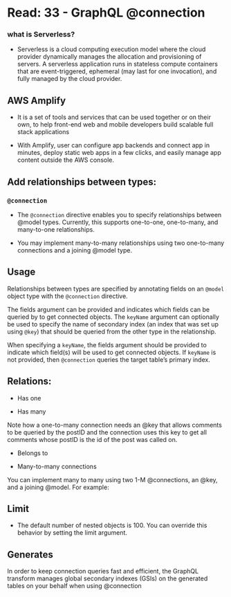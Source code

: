 # Read: 33 - GraphQL @connection

### what is Serverless?

- Serverless is a cloud computing execution model where the cloud provider dynamically manages the allocation and provisioning of servers. A serverless application runs in stateless compute containers that are event-triggered, ephemeral (may last for one invocation), and fully managed by the cloud provider.



## AWS Amplify

- It is a set of tools and services that can be used together or on their own, to help front-end web and mobile developers build scalable full stack applications

- With Amplify, user can configure app backends and connect app in minutes, deploy static web apps in a few clicks, and easily manage app content outside the AWS console.


## Add relationships between types:

 ### `@connection`

- The `@connection` directive enables you to specify relationships between @model types. Currently, this supports one-to-one, one-to-many, and many-to-one relationships.

- You may implement many-to-many relationships using two one-to-many connections and a joining @model type.


## Usage

Relationships between types are specified by annotating fields on an `@model` object type with the `@connection` directive.

The fields argument can be provided and indicates which fields can be queried by to get connected objects. The `keyName` argument can optionally be used to specify the name of secondary index (an index that was set up using `@key`) that should be queried from the other type in the relationship.

When specifying a `keyName`, the fields argument should be provided to indicate which field(s) will be used to get connected objects. If `keyName` is not provided, then `@connection` queries the target table’s primary index.

## Relations:

- Has one

- Has many
 
Note how a one-to-many connection needs an @key that allows comments to be queried by the postID and the connection uses this key to get all comments whose postID is the id of the post was called on.

- Belongs to

- Many-to-many connections

You can implement many to many using two 1-M @connections, an @key, and a joining @model. For example:




## Limit

- The default number of nested objects is 100. You can override this behavior by setting the limit argument.

## Generates

In order to keep connection queries fast and efficient, the GraphQL transform manages global secondary indexes (GSIs) on the generated tables on your behalf when using @connection
